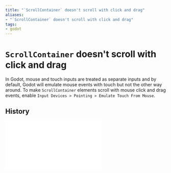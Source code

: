```yaml
---
title: "`ScrollContainer` doesn't scroll with click and drag"
aliases:
- "`ScrollContainer` doesn't scroll with click and drag"
tags:
- godot
---
```


# `ScrollContainer` doesn't scroll with click and drag

In Godot, mouse and touch inputs are treated as separate inputs and by default, Godot will emulate mouse events with touch but not the other way around. To make `ScrollContainer` elements scroll with mouse click and drag events, enable `Input Devices > Pointing > Emulate Touch From Mouse`.

## History

![20240127_0014](../entries/20240127_0014.md)
